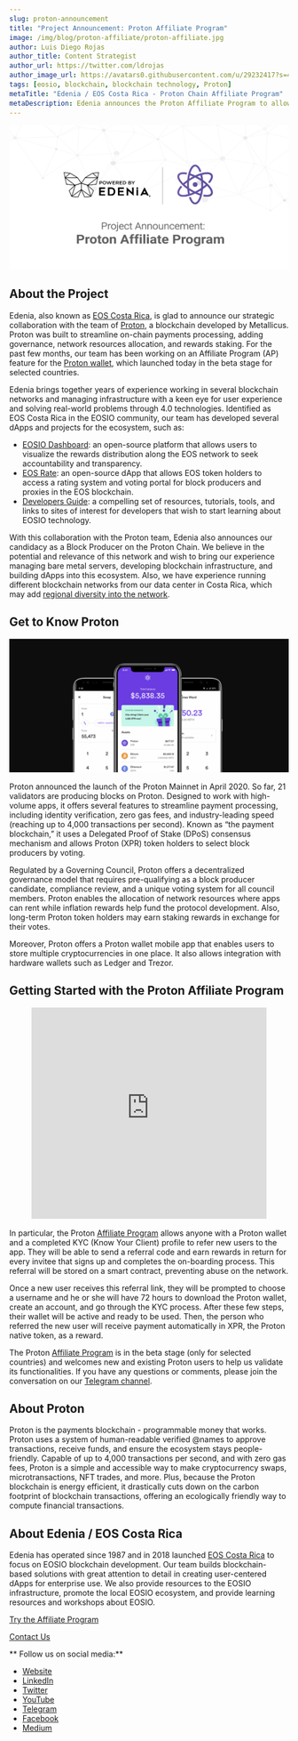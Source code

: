 ```yaml
---
slug: proton-announcement
title: "Project Announcement: Proton Affiliate Program"
image: /img/blog/proton-affiliate/proton-affiliate.jpg
author: Luis Diego Rojas
author_title: Content Strategist
author_url: https://twitter.com/ldrojas
author_image_url: https://avatars0.githubusercontent.com/u/29232417?s=400&u=032f18555bd97e3d90f3ddfb5b2dc72dfcf0d11b&v=4
tags: [eosio, blockchain, blockchain technology, Proton]
metaTitle: "Edenia / EOS Costa Rica - Proton Chain Affiliate Program"
metaDescription: Edenia announces the Proton Affiliate Program to allow referrals and earn rewards. Proton is the payments blockchain to make crypto swaps, NFT trades, and more.
---
```


![Proton Affiliate](/img/blog/proton-affiliate/proton-affiliate.jpg)

## About the Project

Edenia, also known as [EOS Costa Rica](https://eoscostarica.io/), is glad to announce our strategic collaboration with the team of [Proton](https://www.protonchain.com/), a blockchain developed by Metallicus. Proton was built to streamline on-chain payments processing, adding governance, network resources allocation, and rewards staking. For the past few months, our team has been working on an Affiliate Program (AP) feature for the [Proton wallet](https://www.protonchain.com/wallet), which launched today in the beta stage for selected countries.

Edenia brings together years of experience working in several blockchain networks and managing infrastructure with a keen eye for user experience and solving real-world problems through 4.0 technologies. Identified as EOS Costa Rica in the EOSIO community, our team has developed several dApps and projects for the ecosystem, such as:

<!--truncate-->

- [EOSIO Dashboard](https://eosio.online/): an open-source platform that allows users to visualize the rewards distribution along the EOS network to seek accountability and transparency.
- [EOS Rate](https://eosrate.io/): an open-source dApp that allows EOS token holders to access a rating system and voting portal for block producers and proxies in the EOS blockchain.
- [Developers Guide](https://guide.eoscostarica.io/): a compelling set of resources, tutorials, tools, and links to sites of interest for developers that wish to start learning about EOSIO technology.

With this collaboration with the Proton team, Edenia also announces our candidacy as a Block Producer on the Proton Chain. We believe in the potential and relevance of this network and wish to bring our experience managing bare metal servers, developing blockchain infrastructure, and building dApps into this ecosystem. Also, we have experience running different blockchain networks from our data center in Costa Rica, which may add [regional diversity into the network](https://eoscostarica.io/block-producer/).

## Get to Know Proton

![Proton app](/img/blog/proton-affiliate/proton-app.png)

Proton announced the launch of the Proton Mainnet in April 2020. So far, 21 validators are producing blocks on Proton. Designed to work with high-volume apps, it offers several features to streamline payment processing, including identity verification, zero gas fees, and industry-leading speed (reaching up to 4,000 transactions per second). Known as “the payment blockchain,” it uses a Delegated Proof of Stake (DPoS) consensus mechanism and allows Proton (XPR) token holders to select block producers by voting.

Regulated by a Governing Council, Proton offers a decentralized governance model that requires pre-qualifying as a block producer candidate, compliance review, and a unique voting system for all council members. Proton enables the allocation of network resources where apps can rent while inflation rewards help fund the protocol development. Also, long-term Proton token holders may earn staking rewards in exchange for their votes.

Moreover, Proton offers a Proton wallet mobile app that enables users to store multiple cryptocurrencies in one place. It also allows integration with hardware wallets such as Ledger and Trezor.

## Getting Started with the Proton Affiliate Program

<figure class="video_container">
  <iframe width="100%" height="380" src="https://www.youtube.com/embed/6SgSvg7Dr44" frameborder="0" allowfullscreen="true">
  </iframe>
</figure>

In particular, the Proton [Affiliate Program](https://earnproton.com/) allows anyone with a Proton wallet and a completed KYC (Know Your Client) profile to refer new users to the app. They will be able to send a referral code and earn rewards in return for every invitee that signs up and completes the on-boarding process. This referral will be stored on a smart contract, preventing abuse on the network.

Once a new user receives this referral link, they will be prompted to choose a username and he or she will have 72 hours to download the Proton wallet, create an account, and go through the KYC process. After these few steps, their wallet will be active and ready to be used. Then, the person who referred the new user will receive payment automatically in XPR, the Proton native token, as a reward.

The Proton [Affiliate Program](https://earnproton.com/) is in the beta stage (only for selected countries) and welcomes new and existing Proton users to help us validate its functionalities. If you have any questions or comments, please join the conversation on our [Telegram channel](https://t.me/eoscr).

## About Proton

Proton is the payments blockchain - programmable money that works. Proton uses a system of human-readable verified @names to approve transactions, receive funds, and ensure the ecosystem stays people-friendly. Capable of up to 4,000 transactions per second, and with zero gas fees, Proton is a simple and accessible way to make cryptocurrency swaps, microtransactions, NFT trades, and more. Plus, because the Proton blockchain is energy efficient, it drastically cuts down on the carbon footprint of blockchain transactions, offering an ecologically friendly way to compute financial transactions.

## About Edenia / EOS Costa Rica

Edenia has operated since 1987 and in 2018 launched [EOS Costa Rica](https://eoscostarica.io/) to focus on EOSIO blockchain development. Our team builds blockchain-based solutions with great attention to detail in creating user-centered dApps for enterprise use. We also provide resources to the EOSIO infrastructure, promote the local EOSIO ecosystem, and provide learning resources and workshops about EOSIO.

[Try the Affiliate Program](https://earnproton.com/)

[Contact Us](https://eoscostarica.io/contact-us)

** Follow us on social media:**

*   [Website](https://eoscostarica.io/)
*   [LinkedIn](https://www.linkedin.com/company/eoscostarica/)
*   [Twitter](https://twitter.com/eoscostarica)
*   [YouTube](https://www.youtube.com/c/eoscostarica/)
*   [Telegram](https://t.me/eoscr)
*   [Facebook](https://www.facebook.com/costaricaeos/)
*   [Medium](https://medium.com/@eoscostarica)